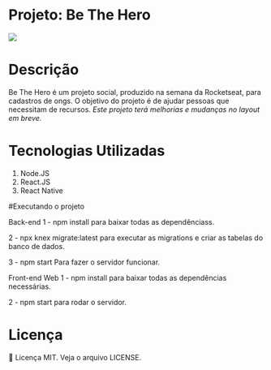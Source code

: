 



# Projeto: Be The Hero

 ![](c:/xampp/htdocs/semana11/aulas/frontend/public/bethehero.gif)

# Descrição

Be The Hero é um projeto social, produzido na semana da Rocketseat, para cadastros de ongs. O objetivo do projeto é de ajudar pessoas que necessitam de recursos.
_Este projeto terá melhorias e mudanças no layout em breve._

# Tecnologias Utilizadas

1. Node.JS
2. React.JS
3. React Native

#Executando o projeto

Back-end
1 - npm install para baixar todas as dependênciass.

2 - npx knex migrate:latest para executar as migrations e criar as tabelas do banco de dados.

3 - npm start Para fazer o servidor funcionar.

Front-end Web
1 - npm install para baixar todas as dependências necessárias.

2 - npm start para rodar o servidor.

# Licença

:book: Licença MIT. Veja o arquivo LICENSE.
